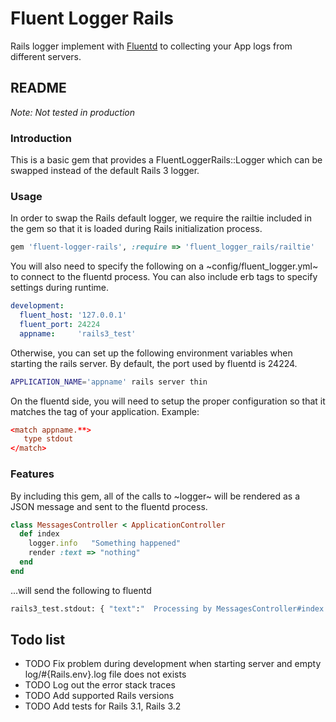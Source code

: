 # Fluent Logger Rails

Rails logger implement with [Fluentd](http://fluentd.org/) to collecting your App logs from different servers.

## README

*Note: Not tested in production*

### Introduction

This is a basic gem that provides a FluentLoggerRails::Logger
which can be swapped instead of the default Rails 3 logger.

### Usage

In order to swap the Rails default logger, we require the railtie included
in the gem so that it is loaded during Rails initialization process.

```ruby
gem 'fluent-logger-rails', :require => 'fluent_logger_rails/railtie'
```

You will also need to specify the following on a ~config/fluent_logger.yml~
to connect to the fluentd process. You can also include erb tags to specify settings during runtime.

```yaml
development:
  fluent_host: '127.0.0.1'
  fluent_port: 24224
  appname:     'rails3_test'
```

Otherwise, you can set up the following environment variables when starting the rails server.
By default, the port used by fluentd is 24224.

```bash
APPLICATION_NAME='appname' rails server thin
```

On the fluentd side, you will need to setup the proper configuration so that it matches
the tag of your application. Example:

```conf
<match appname.**>
   type stdout
</match>
```

### Features

By including this gem, all of the calls to ~logger~ will be rendered as a JSON message
and sent to the fluentd process.

```ruby
class MessagesController < ApplicationController
  def index
    logger.info   "Something happened"
    render :text => "nothing"
  end
end
```

...will send the following to fluentd

```bash
rails3_test.stdout: { "text":"  Processing by MessagesController#index as HTML",  "level":"INFO" }
```

## Todo list

* TODO Fix problem during development when starting server and empty log/#{Rails.env}.log file does not exists
* TODO Log out the error stack traces
* TODO Add supported Rails versions
* TODO Add tests for Rails 3.1, Rails 3.2
